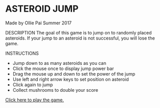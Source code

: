 # ASTEROID JUMP
Made by Ollie Pai
Summer 2017

DESCRIPTION
The goal of this game is to jump on to randomly placed asteroids. If your jump to an asteroid is not successful, you will lose the game.

INSTRUCTIONS
- Jump down to as many asteroids as you can
- Click the mouse once to display jump power bar
- Drag the mouse up and down to set the power of the jump
- Use left and right arrow keys to set position on asteroid
- Click again to jump
- Collect mushrooms to double your score

[Click here to play the game.](AsteroidJump.jar)
